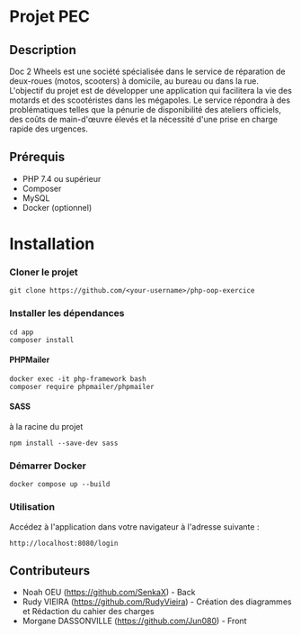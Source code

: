 # Projet PEC

## Description
Doc 2 Wheels est une société spécialisée dans le service de réparation de
deux-roues (motos, scooters) à domicile, au bureau ou dans la rue. L'objectif du
projet est de développer une application qui facilitera la vie des motards et des
scootéristes dans les mégapoles. Le service répondra à des problématiques telles
que la pénurie de disponibilité des ateliers officiels, des coûts de main-d'œuvre
élevés et la nécessité d'une prise en charge rapide des urgences.


## Prérequis

- PHP 7.4 ou supérieur
- Composer
- MySQL
- Docker (optionnel)


# Installation

### Cloner le projet
```
git clone https://github.com/<your-username>/php-oop-exercice
```

### Installer les dépendances
```
cd app
composer install
```

#### PHPMailer
```
docker exec -it php-framework bash
composer require phpmailer/phpmailer
```

#### SASS
à la racine du projet
```
npm install --save-dev sass
```

### Démarrer Docker
```
docker compose up --build
```

### Utilisation
Accédez à l'application dans votre navigateur à l'adresse suivante :
```
http://localhost:8080/login
```

## Contributeurs
- Noah OEU (https://github.com/SenkaX) - Back
- Rudy VIEIRA (https://github.com/RudyVieira) - Création des diagrammes et Rédaction du cahier des charges
- Morgane DASSONVILLE (https://github.com/Jun080) - Front

